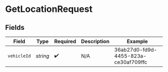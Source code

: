 # GetLocationRequest


## Fields

| Field                                | Type                                 | Required                             | Description                          | Example                              |
| ------------------------------------ | ------------------------------------ | ------------------------------------ | ------------------------------------ | ------------------------------------ |
| `vehicleId`                          | *string*                             | :heavy_check_mark:                   | N/A                                  | 36ab27d0-fd9d-4455-823a-ce30af709ffc |